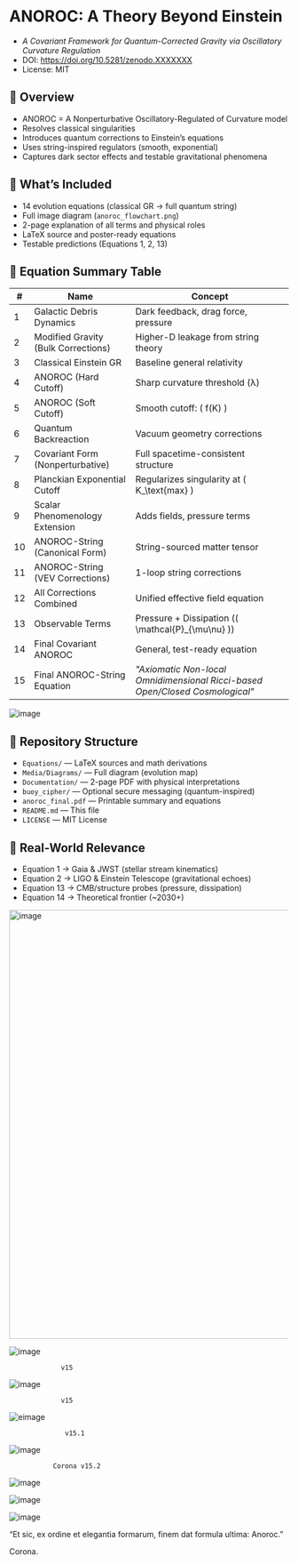 # ANOROC: A Theory Beyond Einstein

- *A Covariant Framework for Quantum-Corrected Gravity via Oscillatory Curvature Regulation*
- DOI: https://doi.org/10.5281/zenodo.XXXXXXX
- License: MIT

## 🔭 Overview

- ANOROC = A Nonperturbative Oscillatory-Regulated of Curvature model
- Resolves classical singularities
- Introduces quantum corrections to Einstein’s equations
- Uses string-inspired regulators (smooth, exponential)
- Captures dark sector effects and testable gravitational phenomena

## 📘 What’s Included

- 14 evolution equations (classical GR → full quantum string)
- Full image diagram (`anoroc_flowchart.png`)
- 2-page explanation of all terms and physical roles
- LaTeX source and poster-ready equations
- Testable predictions (Equations 1, 2, 13)


## 📐 Equation Summary Table

| #  | Name                                   | Concept                                 |
|----|----------------------------------------|------------------------------------------|
| 1  | Galactic Debris Dynamics              | Dark feedback, drag force, pressure      |
| 2  | Modified Gravity (Bulk Corrections)   | Higher-D leakage from string theory      |
| 3  | Classical Einstein GR                 | Baseline general relativity              |
| 4  | ANOROC (Hard Cutoff)                  | Sharp curvature threshold (λ)            |
| 5  | ANOROC (Soft Cutoff)                  | Smooth cutoff: \( f(K) \)                |
| 6  | Quantum Backreaction                  | Vacuum geometry corrections              |
| 7  | Covariant Form (Nonperturbative)      | Full spacetime-consistent structure      |
| 8  | Planckian Exponential Cutoff          | Regularizes singularity at \( K_\text{max} \) |
| 9  | Scalar Phenomenology Extension        | Adds fields, pressure terms              |
| 10 | ANOROC-String (Canonical Form)        | String-sourced matter tensor             |
| 11 | ANOROC-String (VEV Corrections)       | 1-loop string corrections                |
| 12 | All Corrections Combined              | Unified effective field equation         |
| 13 | Observable Terms                      | Pressure + Dissipation (\( \mathcal{P}_{\mu\nu} \)) |
| 14 | Final Covariant ANOROC                | General, test-ready equation             |
| 15 | Final ANOROC-String Equation                |    *"Axiomatic Non-local Omnidimensional Ricci-based Open/Closed Cosmological"*  

![image](https://github.com/user-attachments/assets/b8ba2769-15bf-470a-b289-0d52215c74db)


         

## 📂 Repository Structure

- `Equations/` — LaTeX sources and math derivations
- `Media/Diagrams/` — Full diagram (evolution map)
- `Documentation/` — 2-page PDF with physical interpretations
- `buoy_cipher/` — Optional secure messaging (quantum-inspired)
- `anoroc_final.pdf` — Printable summary and equations
- `README.md` — This file
- `LICENSE` — MIT License

## 🔬 Real-World Relevance

- Equation 1 → Gaia & JWST (stellar stream kinematics)
- Equation 2 → LIGO & Einstein Telescope (gravitational echoes)
- Equation 13 → CMB/structure probes (pressure, dissipation)
- Equation 14 → Theoretical frontier (~2030+)
<img width="896" height="772" alt="image" src="https://github.com/user-attachments/assets/5df7dd0a-3bc2-499e-b778-26332380eab4" />

![image](https://github.com/user-attachments/assets/3e88c93c-5d44-4ed7-bd3a-6784bb77bf7c)



                 v15
![image](https://github.com/user-attachments/assets/5d00ea92-9e30-4930-ac7e-486089317a89)



                 v15
![eimage](https://github.com/user-attachments/assets/0e5642c4-ea2f-4ac7-8bf5-8c22c4bb28d8)


                  v15.1

![image](https://github.com/user-attachments/assets/fd9f1ed0-f477-48da-9961-60f48f715e9b)





               Corona v15.2 
![image](https://github.com/user-attachments/assets/c0bd1929-637f-4307-bda1-4bea05bc434f)

![image](https://github.com/user-attachments/assets/e9df29df-ec23-4c6c-b2c6-9df3e6e34665)


![image](https://github.com/user-attachments/assets/be109b35-c857-4e55-b0dd-4f02a39eaddf)



“Et sic, ex ordine et elegantia formarum, finem dat formula ultima: Anoroc.”


Corona.

